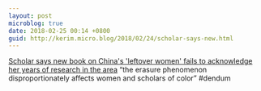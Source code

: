 ```yaml
---
layout: post
microblog: true
date: 2018-02-25 00:14 +0800
guid: http://kerim.micro.blog/2018/02/24/scholar-says-new.html
---
```

[Scholar says new book on China's 'leftover women' fails to acknowledge her years of research in the area](https://www.insidehighered.com/news/2018/02/21/scholar-says-new-book-chinas-leftover-women-fails-acknowledge-her-years-research) “the erasure phenomenon disproportionately affects women and scholars of color” #dendum 
